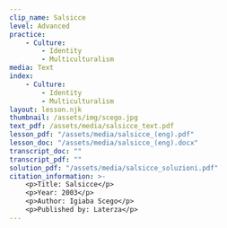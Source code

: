 ```yaml
---
clip_name: Salsicce
level: Advanced
practice: 
    - Culture: 
        - Identity
        - Multiculturalism
media: Text
index: 
    - Culture: 
        - Identity
        - Multiculturalism
layout: lesson.njk
thumbnail: /assets/img/scego.jpg
text_pdf: /assets/media/salsicce_text.pdf
lesson_pdf: "/assets/media/salsicce_(eng).pdf"
lesson_doc: "/assets/media/salsicce_(eng).docx"
transcript_doc: ""
transcript_pdf: ""
solution_pdf: "/assets/media/salsicce_soluzioni.pdf"
citation_information: >- 
    <p>Title: Salsicce</p>
    <p>Year: 2003</p>
    <p>Author: Igiaba Scego</p>
    <p>Published by: Laterza</p>
---
```

